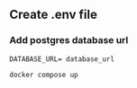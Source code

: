 ## Create .env file

### Add postgres database url
```
DATABASE_URL= database_url
```

```
docker compose up
```
